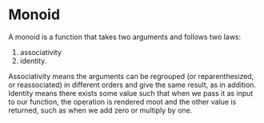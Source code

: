 # Monoid
A monoid is a function that takes two arguments and follows two laws:

1. associativity
2. identity.
   
Associativity means the arguments can be regrouped (or reparenthesized, or reassociated) in different orders and give the same result,
as in addition.\
Identity means there exists some value such that when we pass it as input to our function, the operation is rendered moot and the other value is
returned, such as when we add zero or multiply by one.
